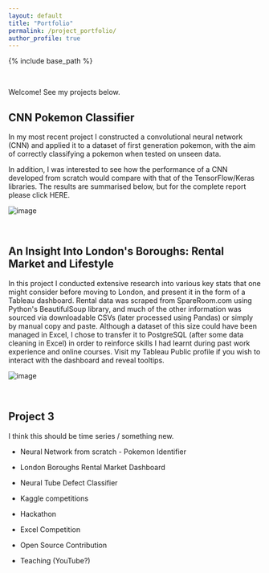 ```yaml
---
layout: default
title: "Portfolio"
permalink: /project_portfolio/
author_profile: true
---
```


{% include base_path %}

<br>

Welcome! See my projects below.

<h2> CNN Pokemon Classifier </h2>

In my most recent project I constructed a convolutional neural network (CNN) and applied it to a dataset of first generation pokemon, with the aim of correctly classifying a pokemon when tested on unseen data.

In addition, I was interested to see how the performance of a CNN developed from scratch would compare with that of the TensorFlow/Keras libraries. The results are summarised below, but for the complete report please click HERE.

![image](rzedward.github.io/images/500x300.png)

<br>

<h2> An Insight Into London's Boroughs: Rental Market and Lifestyle </h2>

In this project I conducted extensive research into various key stats that one might consider before moving to London, and present it in the form of a Tableau dashboard. Rental data was scraped from SpareRoom.com using Python's BeautifulSoup library, and much of the other information was sourced via downloadable CSVs (later processed using Pandas) or simply by manual copy and paste. Although a dataset of this size could have been managed in Excel, I chose to transfer it to PostgreSQL (after some data cleaning in Excel) in order to reinforce skills I had learnt during past work experience and online courses. Visit my Tableau Public profile if you wish to interact with the dashboard and reveal tooltips.

![image](rzedward.github.io/images/500x300.png)

<br>

<h2> Project 3 </h2>

I think this should be time series / something new.

* Neural Network from scratch - Pokemon Identifier
* London Boroughs Rental Market Dashboard
* Neural Tube Defect Classifier

* Kaggle competitions
* Hackathon
* Excel Competition
* Open Source Contribution
* Teaching (YouTube?)